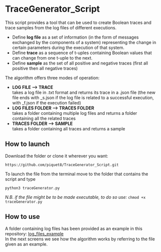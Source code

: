 # TraceGenerator_Script
This script provides a tool that can be used to create Boolean traces and trace samples from the log files of different executions. 
- Define **log file** as a set of information (in the form of messages exchanged by the components of a system) representing the change in certain parameters during the execution of that system. 
- Define **trace** as a sequence of t-uples containing Boolean values that can change from one t-uple to the next.
- Define **sample** as the set of all positive and negative traces (first all positive then all negative traces)  

The algorithm offers three modes of operation:
- **LOG FILE ⟶ TRACE**\
takes a log file in .txt format and returns its trace in a .json file (the new file ends with _s.json if the log file is related to a successful execution, with _f.json if the execution failed)
- **LOG FILES FOLDER ⟶ TRACES FOLDER**\
takes a folder containing multiple log files and returns a folder containing all the related traces
- **TRACES FOLDER ⟶ SAMPLE**\
takes a folder containing all traces and returns a sample

## How to launch
Download the folder or clone it wherever you want:
```
https://github.com/piquet8/TraceGenerator_Script.git
```
To launch the file from the terminal move to the folder that contains the script and type
```
python3 traceGenerator.py 
```
*N.B. if the file might be to be made executable, to do so use:* `chmod +x traceGenerator.py` 

## How to use
A folder containing log files has been provided as an example in this repository: [log_files_example](https://github.com/piquet8/TraceGenerator_Script/tree/main/log_files_example)\
In the next screens we see how the algorithm works by referring to the file given as an example.
